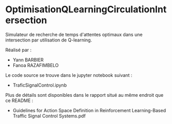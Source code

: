 # OptimisationQLearningCirculationIntersection

Simulateur de recherche de temps d'attentes optimaux dans une intersection par utilisation de Q-learning.

Réalisé par :
- Yann BARBIER
- Fanoa RAZAFIMBELO

Le code source se trouve dans le jupyter notebook suivant :
- TraficSignalControl.ipynb

Plus de détails sont disponibles dans le rapport situé au même endroit que ce README :
- Guidelines for Action Space Definition in Reinforcement Learning-Based Traffic Signal Control Systems.pdf


